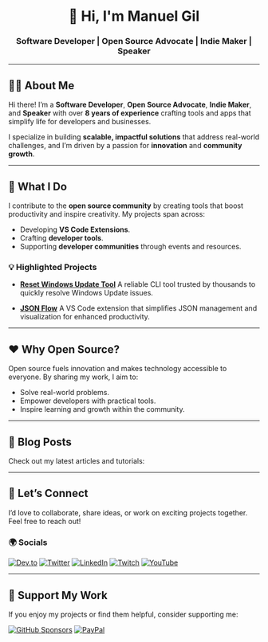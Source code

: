 <h1 align="center">👋 Hi, I'm Manuel Gil</h1>
<h3 align="center">Software Developer | Open Source Advocate | Indie Maker | Speaker</h3>

---

## 👨‍💻 About Me

Hi there! I’m a **Software Developer**, **Open Source Advocate**, **Indie Maker**, and **Speaker** with over **8 years of experience** crafting tools and apps that simplify life for developers and businesses.

I specialize in building **scalable, impactful solutions** that address real-world challenges, and I’m driven by a passion for **innovation** and **community growth**.

---

## 🌟 What I Do

I contribute to the **open source community** by creating tools that boost productivity and inspire creativity. My projects span across:

- Developing **VS Code Extensions**.
- Crafting **developer tools**.
- Supporting **developer communities** through events and resources.

### 💡 Highlighted Projects

- **[Reset Windows Update Tool](https://github.com/wureset-tools)**
  A reliable CLI tool trusted by thousands to quickly resolve Windows Update issues.

- **[JSON Flow](https://marketplace.visualstudio.com/items?itemName=imgildev.vscode-json-flow)**
  A VS Code extension that simplifies JSON management and visualization for enhanced productivity.

---

## ❤️ Why Open Source?

Open source fuels innovation and makes technology accessible to everyone. By sharing my work, I aim to:

- Solve real-world problems.
- Empower developers with practical tools.
- Inspire learning and growth within the community.

---

## 📖 Blog Posts

Check out my latest articles and tutorials:
<!-- BLOG-POST-LIST:START -->
<!-- BLOG-POST-LIST:END -->

---

## 🤝 Let’s Connect

I’d love to collaborate, share ideas, or work on exciting projects together. Feel free to reach out!

### 🌍 Socials

<p align="left">
  <a href="https://dev.to/imgildev" target="_blank"><img alt="Dev.to" src="https://img.shields.io/badge/Dev.to-000?logo=dev.to&logoColor=white&style=for-the-badge" /></a>
  <a href="https://twitter.com/imgildev" target="_blank"><img alt="Twitter" src="https://img.shields.io/badge/Twitter-1DA1F2?logo=twitter&logoColor=white&style=for-the-badge" /></a>
  <a href="https://www.linkedin.com/in/manuelgildev" target="_blank"><img alt="LinkedIn" src="https://img.shields.io/badge/LinkedIn-0077B5?logo=linkedin&logoColor=white&style=for-the-badge" /></a>
  <a href="https://www.twitch.tv/imgildev" target="_blank"><img alt="Twitch" src="https://img.shields.io/badge/Twitch-9146FF?logo=twitch&logoColor=white&style=for-the-badge" /></a>
  <a href="https://www.youtube.com/c/imgildev" target="_blank"><img alt="YouTube" src="https://img.shields.io/badge/YouTube-FF0000?logo=youtube&logoColor=white&style=for-the-badge" /></a>
</p>

---

## 🎉 Support My Work

If you enjoy my projects or find them helpful, consider supporting me:
<p align="left">
  <a href="https://github.com/sponsors/ManuelGil" target="_blank"><img alt="GitHub Sponsors" src="https://img.shields.io/badge/GitHub_Sponsors-FF69B4?logo=githubsponsors&logoColor=white&style=for-the-badge" /></a>
  <a href="https://www.paypal.com/paypalme/ManuelFGil" target="_blank"><img alt="PayPal" src="https://img.shields.io/badge/PayPal-00457C?logo=paypal&logoColor=white&style=for-the-badge" /></a>
</p>
